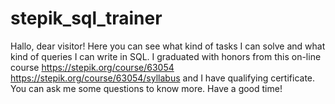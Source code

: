 # stepik_sql_trainer
Hallo, dear visitor!
Here you can see what kind of tasks I can solve and what kind of queries I can write in SQL.
I graduated with honors from this on-line course   https://stepik.org/course/63054   https://stepik.org/course/63054/syllabus   and I have qualifying certificate.
You can ask me some questions to know more.
Have a good time!
